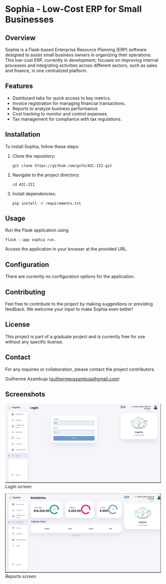 # Sophia - Low-Cost ERP for Small Businesses

## Overview

Sophia is a Flask-based Enterprise Resource Planning (ERP) software designed to assist small business owners in organizing their operations. This low-cost ERP, currently in development, focuses on improving internal processes and integrating activities across different sectors, such as sales and finance, in one centralized platform.

## Features

- Dashboard tabs for quick access to key metrics.
- Invoice registration for managing financial transactions.
- Reports to analyze business performance.
- Cost tracking to monitor and control expenses.
- Tax management for compliance with tax regulations.

## Installation

To install Sophia, follow these steps:

1. Clone the repository:

    ```
    git clone https://github.com/gvlk/AIC-III.git
   
2. Navigate to the project directory:

    ```
    cd AIC-III

3. Install dependencies:

    ```
    pip install -r requirements.txt
   
## Usage
Run the Flask application using

    flask --app sophia run. 

Access the application in your browser at the provided URL.

## Configuration
There are currently no configuration options for the application.

## Contributing
Feel free to contribute to the project by making suggestions or providing feedback. We welcome your input to make Sophia even better!

## License
This project is part of a graduate project and is currently free for use without any specific license.

## Contact
For any inquiries or collaboration, please contact the project contributors.

Guilherme Azambuja (guilhermevazambuja@gmail.com)

## Screenshots

![Screenshot 1](screenshots/1.jpg)
*Login screen*

![Screenshot 2](screenshots/2.jpg)
*Reports screen*
